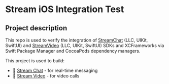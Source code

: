 # Stream iOS Integration Test

## Project description

This repo is used to verify the integration of [StreamChat](https://github.com/GetStream/stream-chat-swift) (LLC, UIKit, SwiftUI) and [StreamVideo](https://github.com/GetStream/stream-video-swift) (LLC, UIKit, SwiftUI) SDKs and XCFrameworks via Swift Package Manager and CocoaPods dependency managers.

This project is used to build:

- 💬 [Stream Chat](https://getstream.io/chat/) - for real-time messaging
- 🎥 [Stream Video](https://getstream.io/video/) - for video calls
